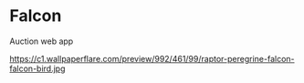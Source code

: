 # Falcon
Auction web app

https://c1.wallpaperflare.com/preview/992/461/99/raptor-peregrine-falcon-falcon-bird.jpg

